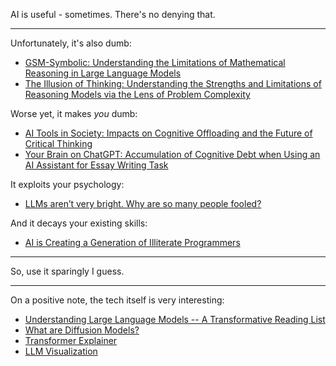 AI is useful - sometimes. There's no denying that.

---

Unfortunately, it's also dumb:  
- [GSM-Symbolic: Understanding the Limitations of Mathematical Reasoning in Large Language Models](https://arxiv.org/pdf/2410.05229)
- [The Illusion of Thinking: Understanding the Strengths and Limitations of Reasoning Models via the Lens of Problem Complexity](https://ml-site.cdn-apple.com/papers/the-illusion-of-thinking.pdf)

Worse yet, it makes *you* dumb:  
- [AI Tools in Society: Impacts on Cognitive Offloading and the Future of Critical Thinking](https://www.mdpi.com/2075-4698/15/1/6)
- [Your Brain on ChatGPT: Accumulation of Cognitive Debt when Using an AI Assistant for Essay Writing Task](https://arxiv.org/pdf/2506.08872)
 
It exploits your psychology:  
- [LLMs aren’t very bright. Why are so many people fooled?](https://garymarcus.substack.com/p/llms-arent-very-bright-why-are-so)
 
And it decays your existing skills:  
- [AI is Creating a Generation of Illiterate Programmers](https://nmn.gl/blog/ai-illiterate-programmers)

---

So, use it sparingly I guess.
 
---
 
On a positive note, the tech itself is very interesting:

- [Understanding Large Language Models -- A Transformative Reading List](https://sebastianraschka.com/blog/2023/llm-reading-list.html)
- [What are Diffusion Models?](https://lilianweng.github.io/posts/2021-07-11-diffusion-models/)
- [Transformer Explainer](https://poloclub.github.io/transformer-explainer/)
- [LLM Visualization](https://bbycroft.net/llm)
